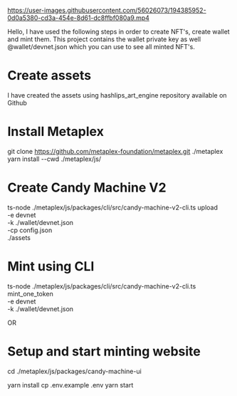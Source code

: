 
https://user-images.githubusercontent.com/56026073/194385952-0d0a5380-cd3a-454e-8d61-dc8ffbf080a9.mp4

Hello, I have used the following steps in order to create NFT's, create wallet and mint them. This project contains the wallet private key as well @wallet/devnet.json which you can use to see all minted NFT's.

# Create assets
I have created the assets using hashlips_art_engine repository available on Github

# Install Metaplex
git clone https://github.com/metaplex-foundation/metaplex.git ./metaplex
yarn install --cwd ./metaplex/js/

# Create Candy Machine V2
ts-node ./metaplex/js/packages/cli/src/candy-machine-v2-cli.ts upload \
	-e devnet \
  	-k ./wallet/devnet.json \
  	-cp config.json \
  	./assets

# Mint using CLI
ts-node ./metaplex/js/packages/cli/src/candy-machine-v2-cli.ts mint_one_token \
    -e devnet \
    -k ./wallet/devnet.json

OR

# Setup and start minting website
cd ./metaplex/js/packages/candy-machine-ui


yarn install
cp .env.example .env
yarn start
